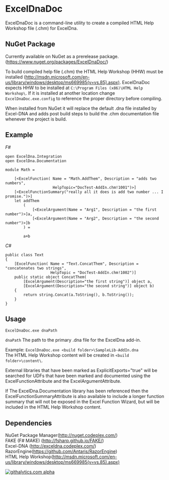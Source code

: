 ﻿ExcelDnaDoc
===================
ExcelDnaDoc is a command-line utility to create a compiled HTML Help Workshop file (.chm) for ExcelDna.


NuGet Package
------------------
Currently available on NuGet as a prerelease package. (https://www.nuget.org/packages/ExcelDnaDoc/)

To build compiled help file (.chm) the HTML Help Workshop (HHW) must be installed (http://msdn.microsoft.com/en-us/library/windows/desktop/ms669985(v=vs.85).aspx).
ExcelDnaDoc expects HHW to be installed at `C:\Program Files (x86)\HTML Help Workshop\`. If it is installed at another location change `ExcelDnaDoc.exe.config` to
reference the proper directory before compiling.  

When installed from NuGet it will replace the default .dna file installed by Excel-DNA and adds post build steps to build the .chm documentation file whenever
the project is build.

Example
------------------

*F#*

    open ExcelDna.Integration
    open ExcelDna.Documentation

    module Math =

        [<ExcelFunction( Name = "Math.AddThem", Description = "adds two numbers", 
                         HelpTopic="DocTest-AddIn.chm!1001")>]
        [<ExcelFunctionSummary("really all it does is add two number ... I promise.")>]
        let addThem
            (
                [<ExcelArgument(Name = "Arg1", Description = "the first number")>]a,
                [<ExcelArgument(Name = "Arg2", Description = "the second number")>]b
            ) = 
            
            a+b

*C#*

    public class Text 
    {
        [ExcelFunction( Name = "Text.ConcatThem", Description = "concatenates two strings", 
                        HelpTopic = "DocTest-AddIn.chm!1002")]
        public static object ConcatThem(
            [ExcelArgument(Description="the first string")] object a, 
            [ExcelArgument(Description="the second string")] object b)
        {
            return string.Concat(a.ToString(), b.ToString());
        }
    }

Usage
------------------
    ExcelDnaDoc.exe dnaPath  
`dnaPath` The path to the primary .dna file for the ExcelDna add-in.  

Example: `ExcelDnaDoc.exe <build folder>\SampleLib-AddIn.dna`  
         The HTML Help Workshop content will be created in `<build folder>\content\`.  

External libraries that have been marked as ExplicitExports="true" will be searched for UDFs that have been marked and documented using the ExcelFunctionAttribute and the ExcelArgumentAttribute.  

If The ExcelDna.Documentation library has been referenced then the ExcelFunctionSummaryAttribute is also available to include a longer function summary that will not be exposed in the Excel Function Wizard, but will be included in the HTML Help Workshop content.  

Dependencies
------------------
 NuGet Package Manager(http://nuget.codeplex.com/)  
 FAKE (F# MAKE) (http://fsharp.github.io/FAKE/)  
 Excel-DNA (http://exceldna.codeplex.com/)  
 RazorEngine(https://github.com/Antaris/RazorEngine)  
 HTML Help Workshop(http://msdn.microsoft.com/en-us/library/windows/desktop/ms669985(v=vs.85).aspx)  

[![githalytics.com alpha](https://cruel-carlota.pagodabox.com/6d1b41edf1ed32e109771bb99bbe87bd "githalytics.com")](http://githalytics.com/mndrake/ExcelDnaDoc)
